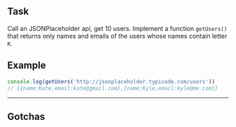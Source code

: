## Task

Call an JSONPlaceholder api, get 10 users. Implement a function `getUsers()` that returns only names and emails of the users whose names contain letter `K`.

## Example

```js
console.log(getUsers('http://jsonplaceholder.typicode.com/users'))
// {{name:Kate,email:kate@gmail.com},{name:Kyle,email:kyle@me.com}} 
```

---

## Gotchas


